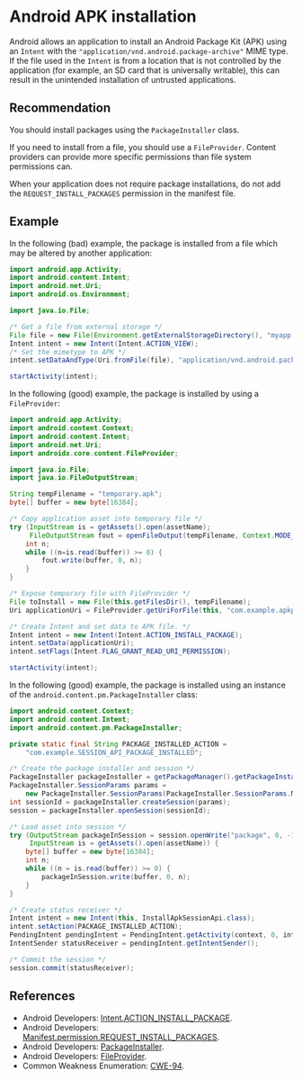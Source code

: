 # Android APK installation
Android allows an application to install an Android Package Kit (APK) using an `Intent` with the `"application/vnd.android.package-archive"` MIME type. If the file used in the `Intent` is from a location that is not controlled by the application (for example, an SD card that is universally writable), this can result in the unintended installation of untrusted applications.


## Recommendation
You should install packages using the `PackageInstaller` class.

If you need to install from a file, you should use a `FileProvider`. Content providers can provide more specific permissions than file system permissions can.

When your application does not require package installations, do not add the `REQUEST_INSTALL_PACKAGES` permission in the manifest file.


## Example
In the following (bad) example, the package is installed from a file which may be altered by another application:


```java
import android.app.Activity;
import android.content.Intent;
import android.net.Uri;
import android.os.Environment;

import java.io.File;

/* Get a file from external storage */
File file = new File(Environment.getExternalStorageDirectory(), "myapp.apk");
Intent intent = new Intent(Intent.ACTION_VIEW);
/* Set the mimetype to APK */
intent.setDataAndType(Uri.fromFile(file), "application/vnd.android.package-archive");

startActivity(intent);

```
In the following (good) example, the package is installed by using a `FileProvider`:


```java
import android.app.Activity;
import android.content.Context;
import android.content.Intent;
import android.net.Uri;
import androidx.core.content.FileProvider;

import java.io.File;
import java.io.FileOutputStream;

String tempFilename = "temporary.apk";
byte[] buffer = new byte[16384];

/* Copy application asset into temporary file */
try (InputStream is = getAssets().open(assetName);
     FileOutputStream fout = openFileOutput(tempFilename, Context.MODE_PRIVATE)) {
    int n;
    while ((n=is.read(buffer)) >= 0) {
        fout.write(buffer, 0, n);
    }
}

/* Expose temporary file with FileProvider */
File toInstall = new File(this.getFilesDir(), tempFilename);
Uri applicationUri = FileProvider.getUriForFile(this, "com.example.apkprovider", toInstall);

/* Create Intent and set data to APK file. */
Intent intent = new Intent(Intent.ACTION_INSTALL_PACKAGE);
intent.setData(applicationUri);
intent.setFlags(Intent.FLAG_GRANT_READ_URI_PERMISSION);

startActivity(intent);

```
In the following (good) example, the package is installed using an instance of the `android.content.pm.PackageInstaller` class:


```java
import android.content.Context;
import android.content.Intent;
import android.content.pm.PackageInstaller;

private static final String PACKAGE_INSTALLED_ACTION =
    "com.example.SESSION_API_PACKAGE_INSTALLED";

/* Create the package installer and session */
PackageInstaller packageInstaller = getPackageManager().getPackageInstaller();
PackageInstaller.SessionParams params =
    new PackageInstaller.SessionParams(PackageInstaller.SessionParams.MODE_FULL_INSTALL);
int sessionId = packageInstaller.createSession(params);
session = packageInstaller.openSession(sessionId);

/* Load asset into session */
try (OutputStream packageInSession = session.openWrite("package", 0, -1);
     InputStream is = getAssets().open(assetName)) {
    byte[] buffer = new byte[16384];
    int n;
    while ((n = is.read(buffer)) >= 0) {
        packageInSession.write(buffer, 0, n);
    }
}

/* Create status receiver */
Intent intent = new Intent(this, InstallApkSessionApi.class);
intent.setAction(PACKAGE_INSTALLED_ACTION);
PendingIntent pendingIntent = PendingIntent.getActivity(context, 0, intent, 0);
IntentSender statusReceiver = pendingIntent.getIntentSender();

/* Commit the session */
session.commit(statusReceiver);

```

## References
* Android Developers: [Intent.ACTION_INSTALL_PACKAGE](https://developer.android.com/reference/android/content/Intent#ACTION_INSTALL_PACKAGE).
* Android Developers: [Manifest.permission.REQUEST_INSTALL_PACKAGES](https://developer.android.com/reference/android/Manifest.permission#REQUEST_INSTALL_PACKAGES).
* Android Developers: [PackageInstaller](https://developer.android.com/reference/android/content/pm/PackageInstaller).
* Android Developers: [FileProvider](https://developer.android.com/reference/androidx/core/content/FileProvider).
* Common Weakness Enumeration: [CWE-94](https://cwe.mitre.org/data/definitions/94.html).
